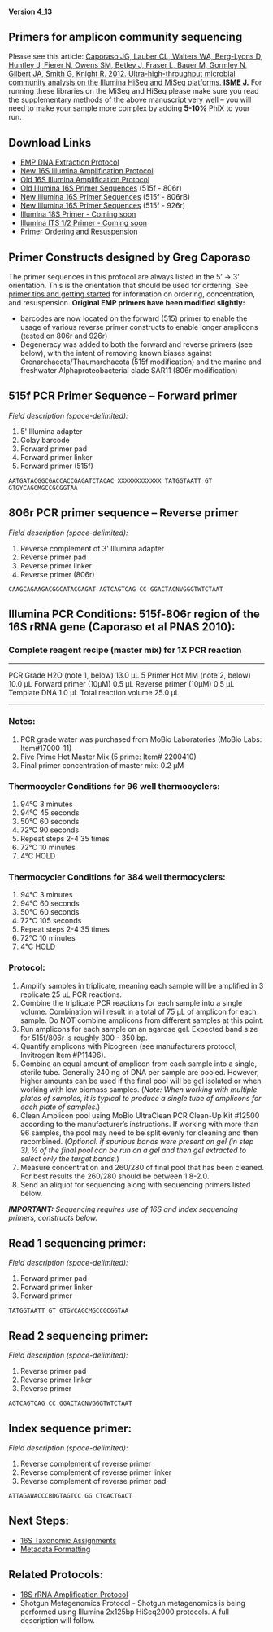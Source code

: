 #### Version 4\_13

## Primers for amplicon community sequencing

Please see this
article: [Caporaso JG, Lauber CL, Walters WA, Berg-Lyons D, Huntley J,
Fierer N, Owens SM, Betley J, Fraser L, Bauer M, Gormley N, Gilbert JA,
Smith G, Knight R. 2012. Ultra-high-throughput microbial community
analysis on the Illumina HiSeq and MiSeq platforms. **ISME
J.**](http://www.nature.com/ismej/journal/vaop/ncurrent/full/ismej20128a.html)
For running these libraries on the MiSeq and HiSeq please make sure you
read the supplementary methods of the above manuscript very well – you
will need to make your sample more complex by adding **5-10%** PhiX to
your run.

Download Links
--------------

-   [EMP DNA Extraction
    Protocol](http://press.igsb.anl.gov/earthmicrobiome/files/2013/04/EMP_DNA_extraction_protocol_version_4_13.doc)
-   [New 16S Illumina Amplification
    Protocol](https://dl.dropboxusercontent.com/u/68839641/emp_website/515f_806_16S_illumina_amplification_protocol_version_6_15.doc)
-   [Old 16S Illumina Amplification
    Protocol](http://press.igsb.anl.gov/earthmicrobiome/files/2013/04/515f_806_16S_illumina_amplification_protocol_version_4_13.doc)
-   [Old Illumina 16S Primer
    Sequences](ftp://ftp.metagenomics.anl.gov/data/misc/EMP/SupplementaryFile1_barcoded_primers_515F_806R.txt)
    (515f - 806r)
-   [New Illumina 16S Primer
    Sequences](https://dl.dropboxusercontent.com/u/68839641/emp_website/515f_806rb_new.xls)
    (515f - 806rB)
-   [New Illumina 16S Primer
    Sequences](https://dl.dropboxusercontent.com/u/68839641/emp_website/515f_926r_new.xlsx)
    (515f - 926r)
-   [Illumina 18S Primer - Coming soon](#)
-   [Illumina ITS 1/2 Primer - Coming soon](#)
-   [Primer Ordering and
    Resuspension](http://press.igsb.anl.gov/earthmicrobiome/files/2013/04/EMP_primer_ordering_and_resuspension.doc)

Primer Constructs designed by Greg Caporaso
-------------------------------------------

The primer sequences in this protocol are always listed in the 5’ -\> 3’
orientation. This is the orientation that should be used for ordering.
See [primer tips and getting
started](http://press.igsb.anl.gov/earthmicrobiome/files/2013/04/EMP_primer_ordering_and_resuspension.doc)
for information on ordering, concentration, and resuspension. **Original
EMP primers have been modified slightly:**

-   barcodes are now located on the forward (515) primer to enable the
    usage of various reverse primer constructs to enable longer
    amplicons (tested on 806r and 926r)
-   Degeneracy was added to both the forward and reverse primers (see
    below), with the intent of removing known biases against
    Crenarchaeota/Thaumarchaeota (515f modification) and the marine and
    freshwater Alphaproteobacterial clade SAR11 (806r modification)

515f PCR Primer Sequence – Forward primer
-----------------------------------------

*Field description (space-delimited):*

1.  5' Illumina adapter
2.  Golay barcode
3.  Forward primer pad
4.  Forward primer linker
5.  Forward primer (515f)

`AATGATACGGCGACCACCGAGATCTACAC XXXXXXXXXXXX TATGGTAATT GT GTGYCAGCMGCCGCGGTAA`

806r PCR primer sequence – Reverse primer
-----------------------------------------

*Field description (space-delimited):*

1.  Reverse complement of 3' Illumina adapter
2.  Reverse primer pad
3.  Reverse primer linker
4.  Reverse primer (806r)

`CAAGCAGAAGACGGCATACGAGAT AGTCAGTCAG CC GGACTACNVGGGTWTCTAAT`

Illumina PCR Conditions: 515f-806r region of the 16S rRNA gene (Caporaso et al PNAS 2010):
------------------------------------------------------------------------------------------

### Complete reagent recipe (master mix) for 1X PCR reaction

  --------------------------------- ---------
  PCR Grade H2O (note 1, below)     13.0 µL
  5 Primer Hot MM (note 2, below)   10.0 µL
  Forward primer (10µM)             0.5 µL
  Reverse primer (10µM)             0.5 µL
  Template DNA                      1.0 µL
  Total reaction volume             25.0 µL
  --------------------------------- ---------

### Notes:

1.  PCR grade water was purchased from MoBio Laboratories (MoBio Labs:
    Item\#17000-11)
2.  Five Prime Hot Master Mix (5 prime: Item\# 2200410)
3.  Final primer concentration of master mix: 0.2 µM

### Thermocycler Conditions for 96 well thermocyclers:

1.  94°C 3 minutes
2.  94°C 45 seconds
3.  50°C 60 seconds
4.  72°C 90 seconds
5.  Repeat steps 2-4 35 times
6.  72°C 10 minutes
7.  4°C HOLD

### Thermocycler Conditions for 384 well thermocyclers:

1.  94°C 3 minutes
2.  94°C 60 seconds
3.  50°C 60 seconds
4.  72°C 105 seconds
5.  Repeat steps 2-4 35 times
6.  72°C 10 minutes
7.  4°C HOLD

### Protocol:

1.  Amplify samples in triplicate, meaning each sample will be amplified
    in 3 replicate 25 µL PCR reactions.
2.  Combine the triplicate PCR reactions for each sample into a single
    volume. Combination will result in a total of 75 µL of amplicon for
    each sample. Do NOT combine amplicons from different samples at this
    point.
3.  Run amplicons for each sample on an agarose gel. Expected band size
    for 515f/806r is roughly 300 - 350 bp.
4.  Quantify amplicons with Picogreen (see manufacturers protocol;
    Invitrogen Item \#P11496).
5.  Combine an equal amount of amplicon from each sample into a single,
    sterile tube. Generally 240 ng of DNA per sample are pooled.
    However, higher amounts can be used if the final pool will be gel
    isolated or when working with low biomass samples. (*Note: When
    working with multiple plates of samples, it is typical to produce a
    single tube of amplicons for each plate of samples.*)
6.  Clean Amplicon pool using MoBio UltraClean PCR Clean-Up Kit \#12500
    according to the manufacturer’s instructions. If working with more
    than 96 samples, the pool may need to be split evenly for cleaning
    and then recombined. (*Optional: if spurious bands were present on
    gel (in step 3), ½ of the final pool can be run on a gel and then
    gel extracted to select only the target bands.*)
7.  Measure concentration and 260/280 of final pool that has been
    cleaned. For best results the 260/280 should be between 1.8-2.0.
8.  Send an aliquot for sequencing along with sequencing primers listed
    below.

***IMPORTANT:** Sequencing requires use of 16S and Index sequencing
primers, constructs below.*

Read 1 sequencing primer:
-------------------------

*Field description (space-delimited):*

1.  Forward primer pad
2.  Forward primer linker
3.  Forward primer

`TATGGTAATT GT GTGYCAGCMGCCGCGGTAA`

Read 2 sequencing primer:
-------------------------

*Field description (space-delimited):*

1.  Reverse primer pad
2.  Reverse primer linker
3.  Reverse primer

`AGTCAGTCAG CC GGACTACNVGGGTWTCTAAT`

Index sequence primer:
----------------------

*Field description (space-delimited):*

1.  Reverse complement of reverse primer
2.  Reverse complement of reverse primer linker
3.  Reverse complement of reverse primer pad

`ATTAGAWACCCBDGTAGTCC GG CTGACTGACT`

Next Steps:
-----------

-   [16S Taxonomic
    Assignments](http://www.earthmicrobiome.org/emp-standard-protocols/16s-taxonomic-assignments/)
-   [Metadata
    Formatting](http://www.earthmicrobiome.org/emp-standard-protocols/metadata-formatting/)

Related Protocols:
------------------

-   [18S rRNA Amplification
    Protocol](http://www.earthmicrobiome.org/emp-standard-protocols/18s/)
-   Shotgun Metagenomics Protocol - Shotgun metagenomics is being
    performed using Illumina 2x125bp HiSeq2000 protocols. A full
    description will follow.

